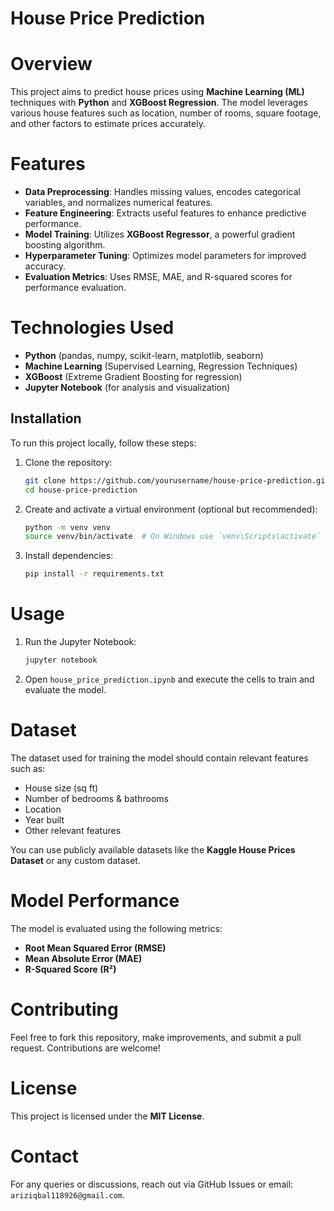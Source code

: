 # House Price Prediction

# Overview
This project aims to predict house prices using **Machine Learning (ML)** techniques with **Python** and **XGBoost Regression**. The model leverages various house features such as location, number of rooms, square footage, and other factors to estimate prices accurately.

# Features
- **Data Preprocessing**: Handles missing values, encodes categorical variables, and normalizes numerical features.
- **Feature Engineering**: Extracts useful features to enhance predictive performance.
- **Model Training**: Utilizes **XGBoost Regressor**, a powerful gradient boosting algorithm.
- **Hyperparameter Tuning**: Optimizes model parameters for improved accuracy.
- **Evaluation Metrics**: Uses RMSE, MAE, and R-squared scores for performance evaluation.

# Technologies Used
- **Python** (pandas, numpy, scikit-learn, matplotlib, seaborn)
- **Machine Learning** (Supervised Learning, Regression Techniques)
- **XGBoost** (Extreme Gradient Boosting for regression)
- **Jupyter Notebook** (for analysis and visualization)

## Installation
To run this project locally, follow these steps:

1. Clone the repository:
   ```bash
   git clone https://github.com/yourusername/house-price-prediction.git
   cd house-price-prediction
   ```

2. Create and activate a virtual environment (optional but recommended):
   ```bash
   python -m venv venv
   source venv/bin/activate  # On Windows use `venv\Scripts\activate`
   ```

3. Install dependencies:
   ```bash
   pip install -r requirements.txt
   ```

# Usage
1. Run the Jupyter Notebook:
   ```bash
   jupyter notebook
   ```
2. Open `house_price_prediction.ipynb` and execute the cells to train and evaluate the model.

# Dataset
The dataset used for training the model should contain relevant features such as:
- House size (sq ft)
- Number of bedrooms & bathrooms
- Location
- Year built
- Other relevant features

You can use publicly available datasets like the **Kaggle House Prices Dataset** or any custom dataset.

# Model Performance
The model is evaluated using the following metrics:
- **Root Mean Squared Error (RMSE)**
- **Mean Absolute Error (MAE)**
- **R-Squared Score (R²)**

# Contributing
Feel free to fork this repository, make improvements, and submit a pull request. Contributions are welcome!

# License
This project is licensed under the **MIT License**.

# Contact
For any queries or discussions, reach out via GitHub Issues or email: `ariziqbal118926@gmail.com`.

